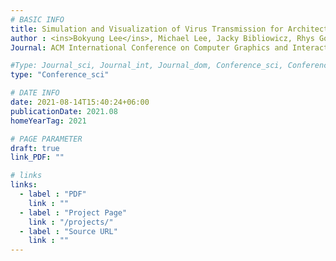 ```yaml
---
# BASIC INFO
title: Simulation and Visualization of Virus Transmission for Architectural Design Analysis
author : <ins>Bokyung Lee</ins>, Michael Lee, Jacky Bibliowicz, Rhys Goldstein, Jeremy Mogk, Alexander Tessier.
Journal: ACM International Conference on Computer Graphics and Interactive Techniques (SIGGRAPH 2021)

#Type: Journal_sci, Journal_int, Journal_dom, Conference_sci, Conference_int, conference_dom
type: "Conference_sci"

# DATE INFO
date: 2021-08-14T15:40:24+06:00
publicationDate: 2021.08
homeYearTag: 2021

# PAGE PARAMETER
draft: true
link_PDF: ""

# links
links:
  - label : "PDF"
    link : ""
  - label : "Project Page"
    link : "/projects/"
  - label : "Source URL"
    link : ""
---
```

